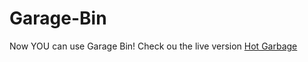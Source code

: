 # Garage-Bin

Now YOU can use Garage Bin!  Check ou the live version [Hot Garbage](https://hot-garbage.herokuapp.com/)
